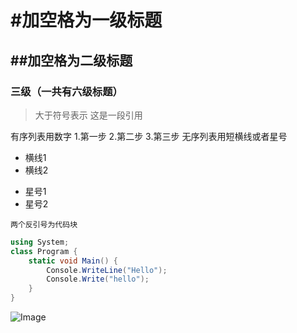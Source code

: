 # #加空格为一级标题
## ##加空格为二级标题
### 三级（一共有六级标题）

>大于符号表示 这是一段引用

有序列表用数字
1.第一步
2.第二步
3.第三步
无序列表用短横线或者星号
- 横线1
- 横线2
* 星号1
* 星号2

`两个反引号为代码块`
```csharp
using System;
class Program {
    static void Main() {
        Console.WriteLine("Hello");
        Console.Write("hello");
    }
}
```

![Image](https://github.com/user-attachments/assets/fc1009b6-1a11-45cd-b9f7-63952b4fea51)